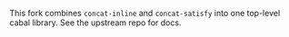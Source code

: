 This fork combines `concat-inline` and `concat-satisfy` into one top-level cabal library. See the upstream repo for docs.

